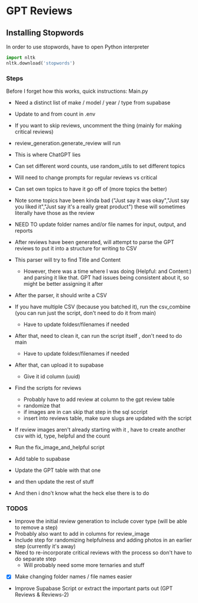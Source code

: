 # GPT Reviews

## Installing Stopwords
In order to use stopwords, have to open Python interpreter

```py
import nltk
nltk.download('stopwords')
``` 

### Steps
Before I forget how this works, quick instructions:
Main.py
- Need a distinct list of make / model / year / type from supabase
- Update to and from count in .env
- If you want to skip reviews, uncomment the thing (mainly for making critical reviews)
-  review_generation.generate_review will run
  - This is where ChatGPT lies
  - Can set different word counts, use random_utils to set different topics
  - Will need to change prompts for regular reviews vs critical
  - Can set own topics to have it go off of (more topics the better)
  - Note some topics have been kinda bad ("Just say it was okay","Just say you liked it","Just say it's a really great product") these will sometimes literally have those as the review
  - NEED TO update folder names and/or file names for input, output, and reports
- After reviews have been generated, will attempt to parse the GPT reviews to put it into a structure for writing to CSV
- This parser will try to find Title and Content
  - However, there was a time where I was doing (Helpful: and Content:) and parsing it like that. GPT had issues being consistent about it, so might be better assigning it after
- After the parser, it should write a CSV
- If you have multiple CSV (because you batched it), run the csv_combine (you can run just the script, don't need to do it from main)
  - Have to update foldesr/filenames if needed
- After that, need to clean it, can run the script itself , don't need to do main
  - Have to update foldesr/filenames if needed
- After that, can upload it to supabase
  - Give it id column (uuid)
- Find the scripts for reviews
  - Probably have to add review at column to the gpt review table 
  - randomize that 
  - if images are in can skip that step in the sql sccript
  - insert into reviews table, make sure slugs are updated with the script
- If review images aren't already starting with it , have to create another csv with id, type, helpful and the count 
- Run the fix_image_and_helpful script 
- Add table to supabase
- Update the GPT table with that one
- and then update the rest of stuff 

- And then i dno't know what the heck else there is to do

### TODOS
- Improve the initial review generation to include cover type (will be able to remove a step)
- Probably also want to add in columns for review_image
- Include step for randomizing helpfulness and adding photos in an earlier step (currently it's away)
- Need to re-incorporate critical reviews with the process so don't have to do separate step
  - Will probably need some more ternaries and stuff 
-[x] Make changing folder names / file names easier 
- Improve Supabase Script or extract the important parts out (GPT Reviews & Reviews-2)
